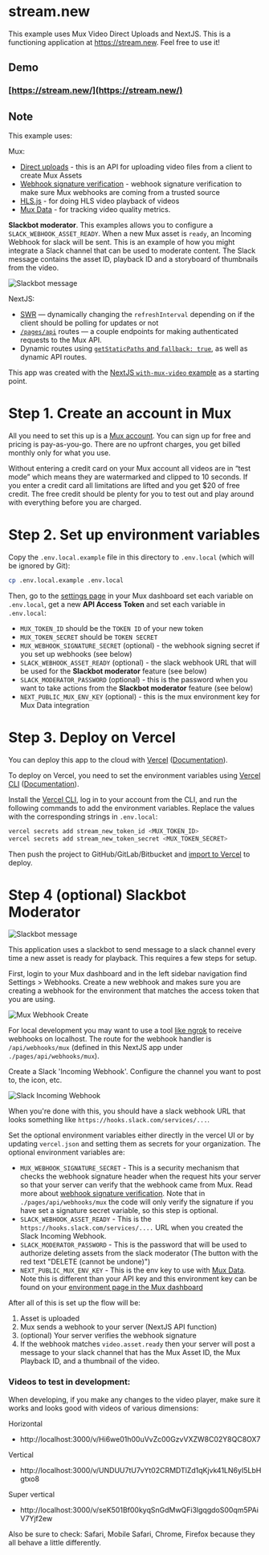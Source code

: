 # stream.new

This example uses Mux Video Direct Uploads and NextJS. This is a functioning application at https://stream.new. Feel free to use it!

## Demo

### [https://stream.new/](https://stream.new/)

## Note

This example uses:

Mux:

- [Direct uploads](https://docs.mux.com/docs/direct-upload) - this is an API for uploading video files from a client to create Mux Assets
- [Webhook signature verification](https://docs.mux.com/docs/webhook-security) - webhook signature verification to make sure Mux webhooks are coming from a trusted source
- [HLS.js](https://github.com/video-dev/hls.js/) - for doing HLS video playback of videos
- [Mux Data](https://docs.mux.com/docs/data) - for tracking video quality metrics.

**Slackbot moderator**. This examples allows you to configure a `SLACK_WEBHOOK_ASSET_READY`. When a new Mux asset is `ready`, an Incoming Webhook for slack will be sent. This is an example of how you might integrate a Slack channel that can be used to moderate content. The Slack message contains the asset ID, playback ID and a storyboard of thumbnails from the video.

![Slackbot message](screenshots/slackbot-moderator.png)

NextJS:

- [SWR](https://swr.now.sh/) — dynamically changing the `refreshInterval` depending on if the client should be polling for updates or not
- [`/pages/api`](pages/api) routes — a couple endpoints for making authenticated requests to the Mux API.
- Dynamic routes using [`getStaticPaths` and `fallback: true`](https://nextjs.org/docs/basic-features/data-fetching#getstaticpaths-static-generation), as well as dynamic API routes.

This app was created with the [NextJS `with-mux-video` example](https://github.com/vercel/next.js/tree/canary/examples/with-mux-video) as a starting point.

# Step 1. Create an account in Mux

All you need to set this up is a [Mux account](https://mux.com). You can sign up for free and pricing is pay-as-you-go. There are no upfront charges, you get billed monthly only for what you use.

Without entering a credit card on your Mux account all videos are in “test mode” which means they are watermarked and clipped to 10 seconds. If you enter a credit card all limitations are lifted and you get \$20 of free credit. The free credit should be plenty for you to test out and play around with everything before you are charged.

# Step 2. Set up environment variables

Copy the `.env.local.example` file in this directory to `.env.local` (which will be ignored by Git):

```bash
cp .env.local.example .env.local
```

Then, go to the [settings page](https://dashboard.mux.com/settings/access-tokens) in your Mux dashboard set each variable on `.env.local`, get a new **API Access Token** and set each variable in `.env.local`:

- `MUX_TOKEN_ID` should be the `TOKEN ID` of your new token
- `MUX_TOKEN_SECRET` should be `TOKEN SECRET`
- `MUX_WEBHOOK_SIGNATURE_SECRET` (optional) - the webhook signing secret if you set up webhooks (see below)
- `SLACK_WEBHOOK_ASSET_READY` (optional) - the slack webhook URL that will be used for the **Slackbot moderator** feature (see below)
- `SLACK_MODERATOR_PASSWORD` (optional) - this is the password when you want to take actions from the **Slackbot moderator** feature (see below)
- `NEXT_PUBLIC_MUX_ENV_KEY` (optional) - this is the mux environment key for Mux Data integration

# Step 3. Deploy on Vercel

You can deploy this app to the cloud with [Vercel](https://vercel.com/import?filter=next.js&utm_source=github&utm_medium=readme&utm_campaign=next-example) ([Documentation](https://nextjs.org/docs/deployment)).

To deploy on Vercel, you need to set the environment variables using [Vercel CLI](https://vercel.com/download) ([Documentation](https://vercel.com/docs/cli#commands/secrets)).

Install the [Vercel CLI](https://vercel.com/download), log in to your account from the CLI, and run the following commands to add the environment variables. Replace the values with the corresponding strings in `.env.local`:

```bash
vercel secrets add stream_new_token_id <MUX_TOKEN_ID>
vercel secrets add stream_new_token_secret <MUX_TOKEN_SECRET>
```

Then push the project to GitHub/GitLab/Bitbucket and [import to Vercel](https://vercel.com/import?filter=next.js&utm_source=github&utm_medium=readme&utm_campaign=next-example) to deploy.

# Step 4 (optional) Slackbot Moderator

![Slackbot message](screenshots/slackbot-moderator.png)

This application uses a slackbot to send message to a slack channel every time a new asset is ready for playback. This requires a few steps for setup.

First, login to your Mux dashboard and in the left sidebar navigation find Settings > Webhooks. Create a new webhook and makes sure you are creating a webhook for the environment that matches the access token that you are using.

![Mux Webhook Create](screenshots/mux-webhook-create.png)

For local development you may want to use a tool [like ngrok](https://ngrok.com/) to receive webhooks on localhost. The route for the webhook handler is `/api/webhooks/mux` (defined in this NextJS app under `./pages/api/webhooks/mux`).

Create a Slack 'Incoming Webhook'. Configure the channel you want to post to, the icon, etc.

![Slack Incoming Webhook](screenshots/incoming-webhook.png)

When you're done with this, you should have a slack webhook URL that looks something like `https://hooks.slack.com/services/...`.

Set the optional environment variables either directly in the vercel UI or by updating `vercel.json` and setting them as secrets for your organization. The optional environment variables are:

  * `MUX_WEBHOOK_SIGNATURE_SECRET` - This is a security mechanism that checks the webhook signature header when the request hits your server so that your server can verify that the webhook came from Mux. Read more about [webhook signature verification](https://docs.mux.com/docs/webhook-security). Note that in `./pages/api/webhooks/mux` the code will only verify the signature if you have set a signature secret variable, so this step is optional.
  * `SLACK_WEBHOOK_ASSET_READY` - This is the `https://hooks.slack.com/services/....` URL when you created the Slack Incoming Webhook.
  * `SLACK_MODERATOR_PASSWORD` - This is the password that will be used to authorize deleting assets from the slack moderator (The button with the red text "DELETE (cannot be undone)")
  * `NEXT_PUBLIC_MUX_ENV_KEY` - This is the env key to use with [Mux Data](https://docs.mux.com/docs/data). Note this is different than your API key and this environment key can be found on your [environment page in the Mux dashboard](https://dashboard.mux.com/environments)

After all of this is set up the flow will be:

1. Asset is uploaded
1. Mux sends a webhook to your server (NextJS API function)
1. (optional) Your server verifies the webhook signature
1. If the webhook matches `video.asset.ready` then your server will post a message to your slack channel that has the Mux Asset ID, the Mux Playback ID, and a thumbnail of the video.

### Videos to test in development:

When developing, if you make any changes to the video player, make sure it works and looks good with videos of various dimensions:

Horizontal

- http://localhost:3000/v/Hi6we01h00uVvZc00GzvVXZW8C02Y8QC8OX7


Vertical

- http://localhost:3000/v/UNDUU7tU7vYt02CRMDTlZd1qKjvk41LN6yI5LbHgtxo8

Super vertical

- http://localhost:3000/v/seK501Bf00kyqSnGdMwQFi3lgqgdoS00qm5PAiV7Yjf2ew

Also be sure to check: Safari, Mobile Safari, Chrome, Firefox because they all behave a little differently.



